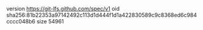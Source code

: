 version https://git-lfs.github.com/spec/v1
oid sha256:81b22353a97142492c113d1d444f1d1a422830589c9c8368ed6c984cccc048b6
size 54961
